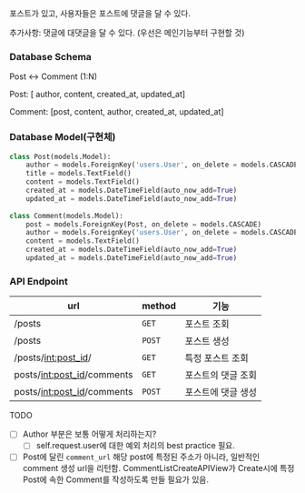 포스트가 있고, 사용자들은 포스트에 댓글을 달 수 있다.

추가사항: 댓글에 대댓글을 달 수 있다. (우선은 메인기능부터 구현할 것)

### Database Schema

Post ↔ Comment (1:N)

Post: [ author, content, created_at, updated_at]

Comment: [post, content, author,  created_at, updated_at]

### Database Model(구현체)

```python
class Post(models.Model):
	author = models.ForeignKey('users.User', on_delete = models.CASCADE)
	title = models.TextField()
	content = models.TextField()
	created_at = models.DateTimeField(auto_now_add=True)
	updated_at = models.DateTimeField(auto_now_add=True)
	
class Comment(models.Model):
	post = models.ForeignKey(Post, on_delete = models.CASCADE)
	author = models.ForeignKey('users.User', on_delete = models.CASCADE)
	content = models.TextField()
	created_at = models.DateTimeField(auto_now_add=True)
	updated_at = models.DateTimeField(auto_now_add=True)
```

### API Endpoint

| url | method | 기능 |
| --- | --- | --- |
| /posts | `GET` | 포스트 조회 |
| /posts | `POST` | 포스트 생성 |
| /posts/<int:post_id>/ | `GET`  | 특정 포스트 조회 |
| posts/<int:post_id>/comments | `GET` | 포스트의 댓글 조회 |
| posts/<int:post_id>/comments | `POST` | 포스트에 댓글 생성 |

TODO

- [ ]  Author 부분은 보통 어떻게 처리하는지?
    - [ ]  self.request.user에 대한 예외 처리의 best practice 필요.
- [ ]  Post에 달린 `comment_url` 해당 post에 특정된 주소가 아니라, 일반적인 comment 생성 url을 리턴함.  CommentListCreateAPIView가 Create시에 특정 Post에 속한 Comment를 작성하도록 만들 필요가 있음.